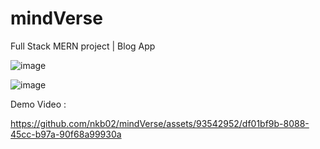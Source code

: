 # mindVerse
Full Stack MERN project | Blog App

![image](https://github.com/nkb02/mindVerse/assets/93542952/10014eac-1046-4ac5-b950-5867c5e42dc9)

![image](https://github.com/nkb02/mindVerse/assets/93542952/80fa96b6-07ee-4c8d-ad8c-66ea8a6f19fd)

Demo Video : 


https://github.com/nkb02/mindVerse/assets/93542952/df01bf9b-8088-45cc-b97a-90f68a99930a

